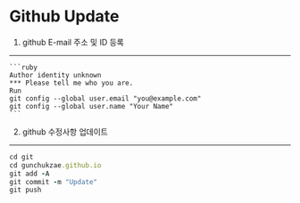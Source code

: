 # Github Update

1. github E-mail 주소 및 ID 등록
------------------------

    ```ruby
    Author identity unknown
    *** Please tell me who you are.
    Run
    git config --global user.email "you@example.com"
    git config --global user.name "Your Name"
    ```


2. github 수정사항 업데이트
------------------------
   
   ```ruby
   cd git
   cd gunchukzae.github.io
   git add -A
   git commit -m "Update"
   git push
   ```

